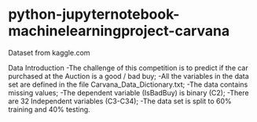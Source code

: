 # python-jupyternotebook-machinelearningproject-carvana

Dataset from kaggle.com

Data Introduction
-The challenge of this competition is to predict if the car purchased at the Auction is a good / bad buy;
-All the variables in the data set are defined in the file Carvana_Data_Dictionary.txt;
-The data contains missing values;
-The dependent variable (IsBadBuy) is binary (C2);
-There are 32 Independent variables (C3-C34);
-The data set is split to 60% training and 40% testing.

